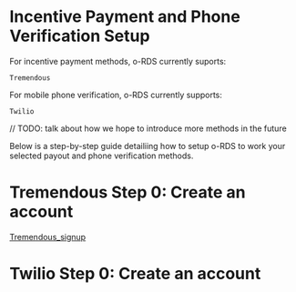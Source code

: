 # Incentive Payment and Phone Verification Setup

For incentive payment methods, o-RDS currently suports:

    Tremendous

For mobile phone verification, o-RDS currently supports:

    Twilio

// TODO: talk about how we hope to introduce more methods in the future

Below is a step-by-step guide detailiing how to setup o-RDS to work your selected payout and phone verification methods. 

# Tremendous Step 0: Create an account


[Tremendous_signup](../photos/Tremendous_signup.jpg "Tremendous home page")


# Twilio Step 0: Create an account

